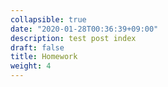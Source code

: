 ```yaml
---
collapsible: true
date: "2020-01-28T00:36:39+09:00"
description: test post index
draft: false
title: Homework
weight: 4
---
```


